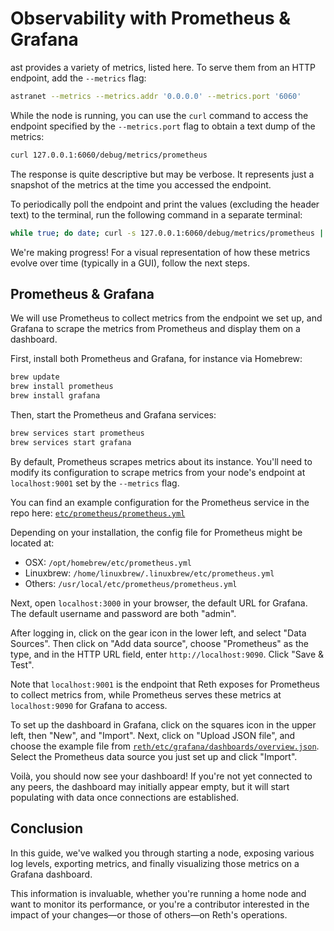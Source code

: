 # Observability with Prometheus & Grafana

ast provides a variety of metrics, listed here. To serve them from an HTTP endpoint, add the `--metrics` flag:

```bash
astranet --metrics --metrics.addr '0.0.0.0' --metrics.port '6060'
```

While the node is running, you can use the `curl` command to access the endpoint specified by the `--metrics.port` flag to obtain a text dump of the metrics:

```bash
curl 127.0.0.1:6060/debug/metrics/prometheus
```

The response is quite descriptive but may be verbose. It represents just a snapshot of the metrics at the time you accessed the endpoint.

To periodically poll the endpoint and print the values (excluding the header text) to the terminal, run the following command in a separate terminal:

```bash
while true; do date; curl -s 127.0.0.1:6060/debug/metrics/prometheus | grep -Ev '^(#|$)' | sort; echo; sleep 10; done
```

We're making progress! For a visual representation of how these metrics evolve over time (typically in a GUI), follow the next steps.

## Prometheus & Grafana

We will use Prometheus to collect metrics from the endpoint we set up, and Grafana to scrape the metrics from Prometheus and display them on a dashboard.

First, install both Prometheus and Grafana, for instance via Homebrew:

```bash
brew update
brew install prometheus
brew install grafana
```

Then, start the Prometheus and Grafana services:

```bash
brew services start prometheus
brew services start grafana
```

By default, Prometheus scrapes metrics about its instance. You'll need to modify its configuration to scrape metrics from your node's endpoint at `localhost:9001` set by the `--metrics` flag.

You can find an example configuration for the Prometheus service in the repo here: [`etc/prometheus/prometheus.yml`](https://github.com/paradigmxyz/reth/blob/main/etc/prometheus/prometheus.yml)

Depending on your installation, the config file for Prometheus might be located at:
- OSX: `/opt/homebrew/etc/prometheus.yml`
- Linuxbrew: `/home/linuxbrew/.linuxbrew/etc/prometheus.yml`
- Others: `/usr/local/etc/prometheus/prometheus.yml`

Next, open `localhost:3000` in your browser, the default URL for Grafana. The default username and password are both "admin".

After logging in, click on the gear icon in the lower left, and select "Data Sources". Then click on "Add data source", choose "Prometheus" as the type, and in the HTTP URL field, enter `http://localhost:9090`. Click "Save & Test".

Note that `localhost:9001` is the endpoint that Reth exposes for Prometheus to collect metrics from, while Prometheus serves these metrics at `localhost:9090` for Grafana to access.

To set up the dashboard in Grafana, click on the squares icon in the upper left, then "New", and "Import". Next, click on "Upload JSON file", and choose the example file from [`reth/etc/grafana/dashboards/overview.json`](https://github.com/paradigmxyz/reth/blob/main/etc/grafana/dashboards/overview.json). Select the Prometheus data source you just set up and click "Import".

Voilà, you should now see your dashboard! If you're not yet connected to any peers, the dashboard may initially appear empty, but it will start populating with data once connections are established.

## Conclusion

In this guide, we've walked you through starting a node, exposing various log levels, exporting metrics, and finally visualizing those metrics on a Grafana dashboard.

This information is invaluable, whether you're running a home node and want to monitor its performance, or you're a contributor interested in the impact of your changes—or those of others—on Reth's operations.

[installation]: ../installation/installation.md

